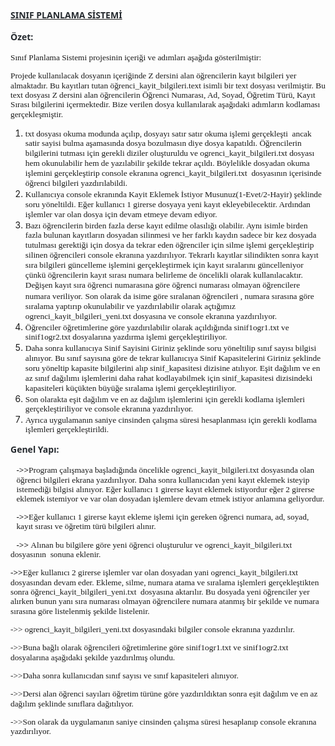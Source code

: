 <p style="margin-bottom: 12.0pt;"><strong><u><span style="font-family: 'Segoe UI',sans-serif; color: #24292e;">SINIF PLANLAMA SİSTEMİ</span></u></strong></p>
<p style="margin-bottom: 12.0pt;"><strong><span style="font-family: 'Segoe UI',sans-serif; color: #24292e;">&Ouml;zet:</span></strong></p>
<p style="margin-bottom: 10.0pt; line-height: 115%; text-autospace: none;"><span style="font-size: 10.0pt; line-height: 115%; font-family: 'Times New Roman',serif;">Sınıf Planlama Sistemi projesinin i&ccedil;eriği ve adımları aşağıda g&ouml;sterilmiştir:</span></p>
<p style="margin-bottom: 10.0pt; line-height: 115%; text-autospace: none;"><span style="font-size: 10.0pt; line-height: 115%; font-family: 'Times New Roman',serif;">Projede kullanılacak dosyanın i&ccedil;eriğinde Z dersini alan &ouml;ğrencilerin kayıt bilgileri yer almaktadır. Bu kayıtları tutan &ouml;ğrenci_kayit_bilgileri.text isimli bir text dosyası verilmiştir. Bu text dosyası Z dersini alan &ouml;ğrencilerin &Ouml;ğrenci Numarası, Ad, Soyad, &Ouml;ğretim T&uuml;r&uuml;, Kayıt Sırası bilgilerini i&ccedil;ermektedir. Bize verilen dosya kullanılarak aşağıdaki adımların kodlaması ger&ccedil;ekleşmiştir.</span></p>
<ol>
<li><span style="font-size: 10.0pt; line-height: 115%; font-family: 'Times New Roman',serif;">txt dosyası okuma modunda a&ccedil;ılıp, dosyayı satır satır okuma işlemi ger&ccedil;ekleşti&nbsp; ancak satir sayisi bulma aşamasında dosya bozulmasın diye dosya kapatıldı. &Ouml;ğrencilerin bilgilerini tutması i&ccedil;in gerekli diziler oluşturuldu ve ogrenci_kayit_bilgileri.txt dosyası hem okunulabilir hem de yazılabilir şekilde tekrar a&ccedil;ıldı. B&ouml;ylelikle dosyadan okuma işlemini ger&ccedil;ekleştirip console ekranına ogrenci_kayit_bilgileri.txt&nbsp; dosyasının i&ccedil;erisinde &ouml;ğrenci bilgileri yazdırılabildi.</span></li>
<li><span style="font-size: 10.0pt; line-height: 115%; font-family: 'Times New Roman',serif;">Kullanıcıya console ekranında Kayit Eklemek İstiyor Musunuz(1-Evet/2-Hayir) şeklinde soru y&ouml;neltildi. Eğer kullanıcı 1 girerse dosyaya yeni kayıt ekleyebilecektir. Ardından işlemler var olan dosya i&ccedil;in devam etmeye devam ediyor.</span></li>
<li><span style="font-size: 10.0pt; line-height: 115%; font-family: 'Times New Roman',serif;">Bazı &ouml;ğrencilerin birden fazla derse kayıt edilme olasılığı olabilir. Aynı isimle birden fazla bulunan kayıtların dosyadan silinmesi ve her farklı kaydın sadece bir kez dosyada tutulması gerektiği i&ccedil;in dosya da tekrar eden &ouml;ğrenciler i&ccedil;in silme işlemi ger&ccedil;ekleştirip silinen &ouml;ğrencileri console ekranına yazdırılıyor. Tekrarlı kayıtlar silindikten sonra kayıt sıra bilgileri g&uuml;ncelleme işlemini ger&ccedil;ekleştirmek i&ccedil;in kayıt sıralarını g&uuml;ncelleniyor &ccedil;&uuml;nk&uuml; &ouml;ğrencilerin kayıt sırası numara belirleme de &ouml;ncelikli olarak kullanılacaktır. Değişen kayıt sıra &ouml;ğrenci numarasına g&ouml;re &ouml;ğrenci numarası olmayan &ouml;ğrencilere numara veriliyor.</span> <span style="font-size: 10.0pt; line-height: 115%; font-family: 'Times New Roman',serif;">Son olarak da isime g&ouml;re sıralanan &ouml;ğrencileri , numara sırasına g&ouml;re sıralama yaptırıp okunulabilir ve yazdırılabilir olarak a&ccedil;tığımız ogrenci_kayit_bilgileri_yeni.txt dosyasına ve console ekranına yazdırılıyor.</span></li>
<li><span style="font-size: 10.0pt; line-height: 115%; font-family: 'Times New Roman',serif;">&Ouml;ğrenciler &ouml;ğretimlerine g&ouml;re yazdırılabilir olarak a&ccedil;ıldığında sinif1ogr1.txt ve sinif1ogr2.txt dosyalarına yazdırma işlemi ger&ccedil;ekleştiriliyor.</span></li>
<li><span style="font-size: 10.0pt; line-height: 115%; font-family: 'Times New Roman',serif;">Daha sonra kullanıcıya Sinif Sayisini Giriniz şeklinde soru y&ouml;neltilip sınıf sayısı bilgisi alınıyor. Bu sınıf sayısına g&ouml;re de tekrar kullanıcıya Sinif Kapasitelerini Giriniz şeklinde soru y&ouml;neltip kapasite bilgilerini alıp sinif_kapasitesi dizisine atılıyor. Eşit dağılım ve en az sınıf dağılımı işlemlerini daha rahat kodlayabilmek i&ccedil;in sinif_kapasitesi dizisindeki kapasiteleri k&uuml;&ccedil;&uuml;kten b&uuml;y&uuml;ğe sıralama işlemi ger&ccedil;ekleştiriliyor.</span></li>
<li><span style="font-size: 10.0pt; line-height: 115%; font-family: 'Times New Roman',serif;">Son olarakta eşit dağılım ve en az dağılım işlemlerini i&ccedil;in gerekli kodlama işlemleri ger&ccedil;ekleştiriliyor ve console ekranına yazdırılıyor.</span></li>
<li><span style="font-size: 10.0pt; line-height: 115%; font-family: 'Times New Roman',serif;">Ayrıca uygulamanın saniye cinsinden &ccedil;alışma s&uuml;resi hesaplanması i&ccedil;in gerekli kodlama işlemleri ger&ccedil;ekleştirildi.</span></li>
</ol>
<p style="margin-bottom: 12.0pt;"><strong><span style="font-family: 'Segoe UI',sans-serif; color: #24292e;">Genel Yapı:</span></strong></p>
<p style="line-height: 115%; text-autospace: none; margin: 0cm 0cm 10.0pt 7.05pt;"><strong><span style="font-size: 10.0pt; line-height: 115%; font-family: 'Times New Roman',serif;">-&gt;&gt;</span></strong><span style="font-size: 10.0pt; line-height: 115%; font-family: 'Times New Roman',serif;">Program &ccedil;alışmaya başladığında &ouml;ncelikle ogrenci_kayit_bilgileri.txt dosyasında olan &ouml;ğrenci bilgileri ekrana yazdırılıyor. Daha sonra kullanıcıdan yeni kayıt eklemek isteyip istemediği bilgisi alınıyor. Eğer kullanıcı 1 girerse kayıt eklemek istiyordur eğer 2 girerse eklemek istemiyor ve var olan dosyadan işlemlere devam etmek istiyor anlamına geliyordur.</span></p>
<p style="line-height: 115%; text-autospace: none; margin: 0cm 0cm 10.0pt 7.05pt;"><strong><span style="font-size: 10.0pt; line-height: 115%; font-family: 'Times New Roman',serif;">-&gt;&gt;</span></strong><span style="font-size: 10.0pt; line-height: 115%; font-family: 'Times New Roman',serif;">Eğer kullanıcı 1 girerse kayıt ekleme işlemi i&ccedil;in gereken &ouml;ğrenci numara, ad, soyad, kayıt sırası ve &ouml;ğretim t&uuml;r&uuml; bilgileri alınır.</span></p>
<p style="margin-bottom: 10.0pt; text-indent: 7.05pt; line-height: 115%; text-autospace: none;"><strong><span style="font-size: 10.0pt; line-height: 115%; font-family: 'Times New Roman',serif;">-&gt;&gt; </span></strong><span style="font-size: 10.0pt; line-height: 115%; font-family: 'Times New Roman',serif;">Alınan bu bilgilere g&ouml;re yeni &ouml;ğrenci oluşturulur ve ogrenci_kayit_bilgileri.txt dosyasının&nbsp; sonuna eklenir.</span></p>
<p style="margin-bottom: 10.0pt; line-height: 115%; text-autospace: none;"><strong><span style="font-size: 10.0pt; line-height: 115%; font-family: 'Times New Roman',serif;">-&gt;&gt;</span></strong><span style="font-size: 10.0pt; line-height: 115%; font-family: 'Times New Roman',serif;">Eğer kullanıcı 2 girerse işlemler var olan dosyadan yani ogrenci_kayit_bilgileri.txt dosyasından devam eder. Ekleme, silme, numara atama ve sıralama işlemleri ger&ccedil;ekleştikten sonra &ouml;ğrenci_kayit_bilgileri_yeni.txt&nbsp; dosyasına aktarılır. Bu dosyada yeni &ouml;ğrenciler yer&nbsp; alırken bunun yanı sıra numarası olmayan &ouml;ğrencilere numara atanmış bir şekilde ve numara sırasına g&ouml;re listelenmiş şekilde listelenir.</span></p>
<p style="margin-bottom: 10.0pt; line-height: 115%; text-autospace: none;"><span style="font-size: 10.0pt; line-height: 115%; font-family: 'Times New Roman',serif;">-&gt;&gt; ogrenci_kayit_bilgileri_yeni.txt dosyasındaki bilgiler console ekranına yazdırılır.</span></p>
<p style="margin-bottom: 10.0pt; line-height: 115%; text-autospace: none;"><span style="font-size: 10.0pt; line-height: 115%; font-family: 'Times New Roman',serif;">-&gt;&gt;Buna bağlı olarak &ouml;ğrencileri &ouml;ğretimlerine g&ouml;re sinif1ogr1.txt ve sinif1ogr2.txt dosyalarına aşağıdaki şekilde yazdırılmış olundu.</span></p>
<p style="margin-bottom: 10.0pt; line-height: 115%; text-autospace: none;"><span style="font-size: 10.0pt; line-height: 115%; font-family: 'Times New Roman',serif;">-&gt;&gt;Daha sonra kullanıcıdan sınıf sayısı ve sınıf kapasiteleri alınıyor.</span></p>
<p style="margin-bottom: 10.0pt; line-height: 115%; text-autospace: none;"><span style="font-size: 10.0pt; line-height: 115%; font-family: 'Times New Roman',serif;">-&gt;&gt;Dersi alan &ouml;ğrenci sayıları &ouml;ğretim t&uuml;r&uuml;ne g&ouml;re yazdırıldıktan sonra eşit dağılım ve en az dağılım şeklinde sınıflara dağıtılıyor.</span></p>
<p style="margin-bottom: 10.0pt; line-height: 115%; text-autospace: none;"><span style="font-size: 10.0pt; line-height: 115%; font-family: 'Times New Roman',serif;">-&gt;&gt;Son olarak da uygulamanın saniye cinsinden &ccedil;alışma s&uuml;resi hesaplanıp console ekranına yazdırılıyor.</span></p>
<p style="line-height: 115%; text-autospace: none; margin: 0cm 0cm 10.0pt 35.4pt;"><span style="font-size: 10.0pt; line-height: 115%; font-family: 'Times New Roman',serif;">&nbsp;</span></p>
<p style="margin-bottom: 12.0pt;"><strong><span style="font-size: 10.0pt;">&nbsp;&nbsp;&nbsp;&nbsp;&nbsp; &nbsp;&nbsp;&nbsp;&nbsp;&nbsp;&nbsp;&nbsp;&nbsp;</span></strong></p>
